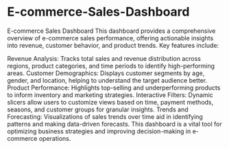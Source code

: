 # E-commerce-Sales-Dashboard
E-commerce Sales Dashboard
This dashboard provides a comprehensive overview of e-commerce sales performance, offering actionable insights into revenue, customer behavior, and product trends. Key features include:

Revenue Analysis: Tracks total sales and revenue distribution across regions, product categories, and time periods to identify high-performing areas.
Customer Demographics: Displays customer segments by age, gender, and location, helping to understand the target audience better.
Product Performance: Highlights top-selling and underperforming products to inform inventory and marketing strategies.
Interactive Filters: Dynamic slicers allow users to customize views based on time, payment methods, seasons, and customer groups for granular insights.
Trends and Forecasting: Visualizations of sales trends over time aid in identifying patterns and making data-driven forecasts.
This dashboard is a vital tool for optimizing business strategies and improving decision-making in e-commerce operations.
